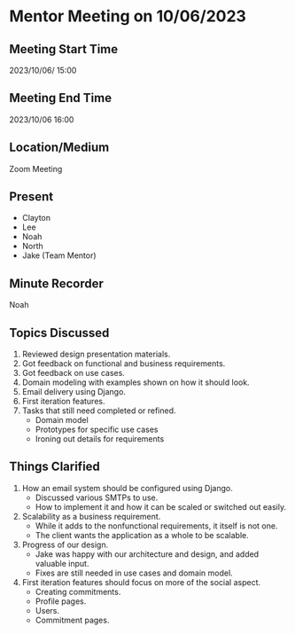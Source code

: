 # Mentor Meeting on 10/06/2023

## Meeting Start Time

2023/10/06/ 15:00

## Meeting End Time

2023/10/06 16:00

## Location/Medium

Zoom Meeting

## Present

- Clayton
- Lee
- Noah
- North
- Jake (Team Mentor)

## Minute Recorder

Noah

## Topics Discussed

1. Reviewed design presentation materials.
2. Got feedback on functional and business requirements.
3. Got feedback on use cases.
4. Domain modeling with examples shown on how it should look.
5. Email delivery using Django.
6. First iteration features.
7. Tasks that still need completed or refined.
   - Domain model
   - Prototypes for specific use cases
   - Ironing out details for requirements

## Things Clarified

1. How an email system should be configured using Django.
   - Discussed various SMTPs to use.
   - How to implement it and how it can be scaled or switched out easily.
2. Scalability as a business requirement.
   - While it adds to the nonfunctional requirements, it itself is not one.
   - The client wants the application as a whole to be scalable.
3. Progress of our design.
    - Jake was happy with our architecture and design, and added valuable input.
    - Fixes are still needed in use cases and domain model.
4. First iteration features should focus on more of the social aspect.
   - Creating commitments.
   - Profile pages.
   - Users.
   - Commitment pages.
